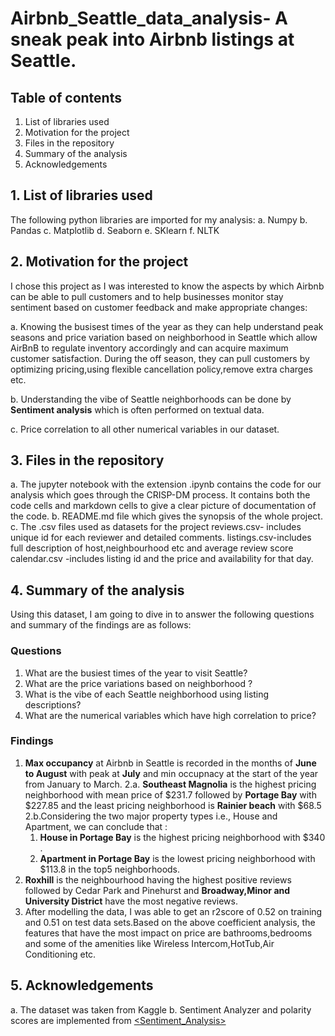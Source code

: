# Airbnb_Seattle_data_analysis- A sneak peak into Airbnb listings at Seattle.

## Table of contents
1. List of libraries used
2. Motivation for the project
3. Files in the repository
4. Summary of the analysis
5. Acknowledgements

## 1. List of libraries used
The following python libraries are imported for my analysis:
a. Numpy
b. Pandas
c. Matplotlib
d. Seaborn
e. SKlearn
f. NLTK

## 2. Motivation for the project
I chose this project as I was interested to know the aspects by which Airbnb can be able to pull customers and to help businesses monitor stay sentiment based on customer feedback and make appropriate changes:

a. Knowing the busisest times of the year as they can help understand peak seasons and price variation based on neighborhood in Seattle which allow AirBnB to regulate inventory accordingly and can acquire maximum customer satisfaction. During the off season, they can pull customers by optimizing pricing,using flexible cancellation policy,remove extra charges etc.

b. Understanding the vibe of Seattle neighborhoods can be done by **Sentiment analysis** which is often performed on textual data.

c. Price correlation to all other numerical variables in our dataset.

## 3. Files in the repository
a. The jupyter notebook with the extension .ipynb contains the code for our analysis which goes through the CRISP-DM process. It contains both the code cells and markdown cells to give a clear picture of documentation of the code.
b. README.md file which gives the synopsis of the whole project.
c. The .csv files used as datasets for the project
   reviews.csv- includes unique id for each reviewer and detailed comments.
   listings.csv-includes full description of host,neighbourhood etc and average review score  
   calendar.csv -includes listing id and the price and availability for that day.

## 4. Summary of the analysis
Using this dataset, I am going to dive in to answer the following questions and summary of the findings are as follows:
### Questions
1. What are the busiest times of the year to visit Seattle?
2. What are the price variations based on neighborhood ?
3. What is the vibe of each Seattle neighborhood using listing descriptions?
4. What are the numerical variables which have high correlation to price?

### Findings
1. **Max occupancy** at Airbnb in Seattle is recorded in the months of **June to August** with peak at **July** and min occupnacy at the start of the year from January to March.
2.a. **Southeast Magnolia** is the highest pricing neighborhood with mean price of $231.7 followed by **Portage Bay** with $227.85 and the least pricing neighborhood is **Rainier beach** with $68.5
2.b.Considering the two major property types i.e., House and Apartment, we can conclude that :
    1. **House in Portage Bay** is the highest pricing neighborhood with $340 .
    2. **Apartment in Portage Bay** is the lowest pricing neighborhood with $113.8 in the top5 neighborhoods.
3. **Roxhill** is the neighbourhood having the highest positive reviews followed by Cedar Park and Pinehurst and  **Broadway,Minor and University District** have the most negative reviews.
4. After modelling the data, I was able to get an r2score of 0.52 on  training and 0.51 on test data sets.Based on the above coefficient analysis, the features that have the most impact on price are bathrooms,bedrooms and some of the amenities like Wireless Intercom,HotTub,Air Conditioning etc.

## 5. Acknowledgements
a. The dataset was taken from Kaggle <a href="https://www.kaggle.com/datasets/airbnb/seattle?resource=download"></a>
b. Sentiment Analyzer and polarity scores are implemented from <a href="https://www.analyticsvidhya.com/blog/2021/12/different-methods-for-calculating-sentiment-score-of-text/"><Sentiment_Analysis></a>
